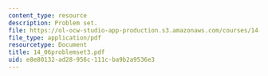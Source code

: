 ```yaml
---
content_type: resource
description: Problem set.
file: https://ol-ocw-studio-app-production.s3.amazonaws.com/courses/14-06-intermediate-macroeconomic-theory-spring-2004/e8e80132ad28956c111cba9b2a9536e3_14_06problemset3.pdf
file_type: application/pdf
resourcetype: Document
title: 14_06problemset3.pdf
uid: e8e80132-ad28-956c-111c-ba9b2a9536e3
---
```

